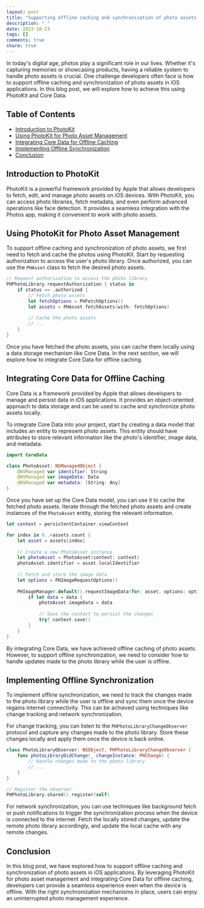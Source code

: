 ```yaml
---
layout: post
title: "Supporting offline caching and synchronization of photo assets with PhotoKit and Core Data"
description: " "
date: 2023-10-23
tags: []
comments: true
share: true
---
```


In today's digital age, photos play a significant role in our lives. Whether it's capturing memories or showcasing products, having a reliable system to handle photo assets is crucial. One challenge developers often face is how to support offline caching and synchronization of photo assets in iOS applications. In this blog post, we will explore how to achieve this using PhotoKit and Core Data.

## Table of Contents

- [Introduction to PhotoKit](#introduction-to-photokit)
- [Using PhotoKit for Photo Asset Management](#using-photokit-for-photo-asset-management)
- [Integrating Core Data for Offline Caching](#integrating-core-data-for-offline-caching)
- [Implementing Offline Synchronization](#implementing-offline-synchronization)
- [Conclusion](#conclusion)

## Introduction to PhotoKit

PhotoKit is a powerful framework provided by Apple that allows developers to fetch, edit, and manage photo assets on iOS devices. With PhotoKit, you can access photo libraries, fetch metadata, and even perform advanced operations like face detection. It provides a seamless integration with the Photos app, making it convenient to work with photo assets.

## Using PhotoKit for Photo Asset Management

To support offline caching and synchronization of photo assets, we first need to fetch and cache the photos using PhotoKit. Start by requesting authorization to access the user's photo library. Once authorized, you can use the `PHAsset` class to fetch the desired photo assets.

```swift
// Request authorization to access the photo library
PHPhotoLibrary.requestAuthorization { status in
    if status == .authorized {
        // Fetch photo assets
        let fetchOptions = PHFetchOptions()
        let assets = PHAsset.fetchAssets(with: fetchOptions)
        
        // Cache the photo assets
        // ...
    }
}
```

Once you have fetched the photo assets, you can cache them locally using a data storage mechanism like Core Data. In the next section, we will explore how to integrate Core Data for offline caching.

## Integrating Core Data for Offline Caching

Core Data is a framework provided by Apple that allows developers to manage and persist data in iOS applications. It provides an object-oriented approach to data storage and can be used to cache and synchronize photo assets locally.

To integrate Core Data into your project, start by creating a data model that includes an entity to represent photo assets. This entity should have attributes to store relevant information like the photo's identifier, image data, and metadata.

```swift
import CoreData

class PhotoAsset: NSManagedObject {
    @NSManaged var identifier: String
    @NSManaged var imageData: Data
    @NSManaged var metadata: [String: Any]
}
```

Once you have set up the Core Data model, you can use it to cache the fetched photo assets. Iterate through the fetched photo assets and create instances of the `PhotoAsset` entity, storing the relevant information.

```swift
let context = persistentContainer.viewContext

for index in 0..<assets.count {
    let asset = assets[index]
    
    // Create a new PhotoAsset instance
    let photoAsset = PhotoAsset(context: context)
    photoAsset.identifier = asset.localIdentifier
    
    // Fetch and store the image data
    let options = PHImageRequestOptions()
    
    PHImageManager.default().requestImageData(for: asset, options: options) { data, _, _, _ in
        if let data = data {
            photoAsset.imageData = data
            
            // Save the context to persist the changes
            try? context.save()
        }
    }
}
```

By integrating Core Data, we have achieved offline caching of photo assets. However, to support offline synchronization, we need to consider how to handle updates made to the photo library while the user is offline.

## Implementing Offline Synchronization

To implement offline synchronization, we need to track the changes made to the photo library while the user is offline and sync them once the device regains internet connectivity. This can be achieved using techniques like change tracking and network synchronization.

For change tracking, you can listen to the `PHPhotoLibraryChangeObserver` protocol and capture any changes made to the photo library. Store these changes locally and apply them once the device is back online.

```swift
class PhotoLibraryObserver: NSObject, PHPhotoLibraryChangeObserver {
    func photoLibraryDidChange(_ changeInstance: PHChange) {
        // Handle changes made to the photo library
        // ...
    }
}

// Register the observer
PHPhotoLibrary.shared().register(self)
```

For network synchronization, you can use techniques like background fetch or push notifications to trigger the synchronization process when the device is connected to the internet. Fetch the locally stored changes, update the remote photo library accordingly, and update the local cache with any remote changes.

## Conclusion

In this blog post, we have explored how to support offline caching and synchronization of photo assets in iOS applications. By leveraging PhotoKit for photo asset management and integrating Core Data for offline caching, developers can provide a seamless experience even when the device is offline. With the right synchronization mechanisms in place, users can enjoy an uninterrupted photo management experience.